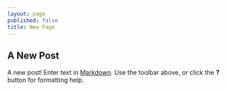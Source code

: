 ```yaml
---
layout: page
published: false
title: New Page
---
```

## A New Post
A new post!
Enter text in [Markdown](http://daringfireball.net/projects/markdown/). Use the toolbar above, or click the **?** button for formatting help.

